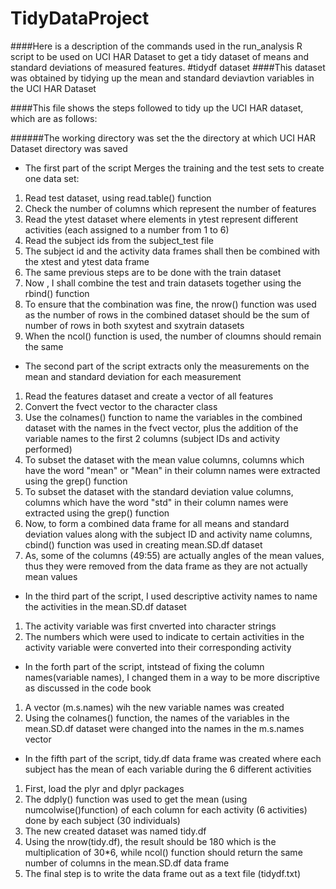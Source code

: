 TidyDataProject
===============
####Here is a description of the commands used in the run_analysis R script to be used on UCI HAR Dataset to get a tidy dataset of means and standard deviations of measured features.
#tidydf dataset 
####This dataset was obtained by tidying up the mean and standard deviavtion variables in the UCI HAR Dataset

####This file shows the steps followed to tidy up the UCI HAR dataset, which are as follows:

######The working directory was set the the directory at which UCI HAR Dataset directory was saved

* The first part of the script Merges the training and the test sets to create one data set:

1. Read test dataset, using read.table() function
2. Check the number of columns which represent the number of features 
3. Read the ytest dataset where elements in ytest represent different activities (each assigned to a number from 1 to 6)
4. Read the subject ids from the subject_test file
5. The subject id and the activity data frames shall then be combined with the xtest and ytest data frame
6. The same previous steps are to be done with the train dataset
7. Now , I shall combine the test and train datasets together using the rbind() function
8. To ensure that the combination was fine, the nrow() function was used as the number of rows in the combined dataset should be the sum of number of rows in both sxytest and sxytrain datasets
9. When the ncol() function is used, the number of cloumns should remain the same


* The second part of the script extracts only the measurements on the mean and standard deviation for each measurement

1. Read the features dataset and create a vector of all features
2. Convert the fvect vector to the character class
3. Use the colnames() function to name the variables in the combined dataset with the names in the fvect vector, plus the addition of the variable names to the first 2 columns (subject IDs and activity performed)
4. To subset the dataset with the mean value columns, columns which have the word "mean" or "Mean" in their column names were extracted using the grep() function
5. To subset the dataset with the standard deviation value columns, columns which have the word "std" in their column names were extracted using the grep() function
6. Now, to form a combined data frame for all means and standard deviation values along with the subject ID and activity name columns, cbind() function was used in creating mean.SD.df dataset
7. As, some of the columns (49:55) are actually angles of the mean values, thus they were removed from the data frame as they are not actually mean values

* In the third part of the script, I used descriptive activity names to name the activities in the mean.SD.df dataset 

1. The activity variable was first cnverted into  character strings
2. The numbers which were used to indicate to certain activities in the activity variable were converted into their corresponding activity

*  In the forth part of the script, intstead of fixing the column names(variable names), I changed them in a way to be more discriptive as discussed in the code book

1. A vector (m.s.names) wih the new variable names was created
2. Using the colnames() function, the names of the variables in the mean.SD.df dataset were changed into the names in the m.s.names vector


* In the fifth part of the script, tidy.df data frame was created where each subject has the mean of each variable during the 6 different activities

1. First, load the plyr and dplyr packages
2. The ddply() function was used to get the mean (using numcolwise()function) of each column for each activity (6 activities) done by each subject (30 individuals)
3. The new created dataset was named tidy.df
4. Using the nrow(tidy.df), the result should be 180 which is the multiplication of 30*6, while ncol() function should return the same number of columns in the mean.SD.df data frame
5. The final step is to write the data frame out as a text file (tidydf.txt)

